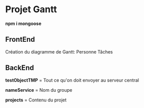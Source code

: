 # Projet Gantt

**npm i mongoose**

## FrontEnd
Création du diagramme de Gantt:
Personne
Tâches

## BackEnd
**testObjectTMP** = Tout ce qu'on doit envoyer au serveur central

**nameService** = Nom du groupe

**projects** = Contenu du projet 

